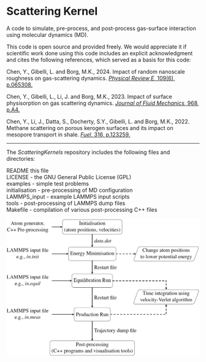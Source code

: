 # Scattering Kernel

A code to simulate, pre-process, and post-process gas-surface interaction using molecular dynamics (MD).

This code is open source and provided freely. We would appreciate it if scientific work done using this code includes an explicit acknowledgment and cites the following references, which served as a basis for this code:

Chen, Y., Gibelli, L. and Borg, M.K., 2024. Impact of random nanoscale roughness on gas-scattering dynamics. [*Physical Review E*, 109(6), p.065308.](https://journals.aps.org/pre/abstract/10.1103/PhysRevE.109.065308)

Chen, Y., Gibelli, L., Li, J. and Borg, M.K., 2023. Impact of surface physisorption on gas scattering dynamics. [*Journal of Fluid Mechanics*, 968, p.A4.](https://www.cambridge.org/core/journals/journal-of-fluid-mechanics/article/impact-of-surface-physisorption-on-gas-scattering-dynamics/F5365B8E1F4B8B7ECADC44DC1766B5B8)

Chen, Y., Li, J., Datta, S., Docherty, S.Y., Gibelli, L. and Borg, M.K., 2022. Methane scattering on porous kerogen surfaces and its impact on mesopore transport in shale. [*Fuel*, 316, p.123259.](https://www.sciencedirect.com/science/article/abs/pii/S0016236122001284)

----------------------------------------------------------------------
The *ScatteringKernels* repository includes the following files and directories:

README                this file      
LICENSE             - the GNU General Public License (GPL)       
examples            - simple test problems       
initialisation      - pre-processing of MD configuration         
LAMMPS_input        - example LAMMPS input scripts       
tools               - post-processing of LAMMPS dump files       
Makefile            - compilation of various post-processing C++ files       

![Flowchart showing the steps involved in an MD simulation of gas-surface interactions using LAMMPS.](FlowChart.png)